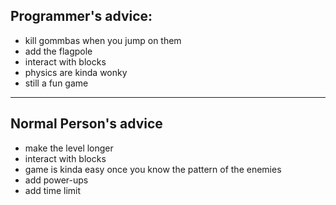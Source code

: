 ## Programmer's advice:
- kill gommbas when you jump on them
- add the flagpole
- interact with blocks
- physics are kinda wonky
- still a fun game

----------------------------------------------

## Normal Person's advice
- make the level longer
- interact with blocks
- game is kinda easy once you know the pattern of the enemies
- add power-ups
- add time limit